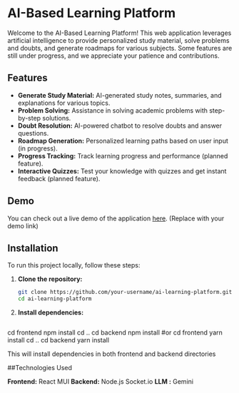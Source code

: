 # AI-Based Learning Platform

Welcome to the AI-Based Learning Platform! This web application leverages artificial intelligence to provide personalized study material, solve problems and doubts, and generate roadmaps for various subjects. Some features are still under progress, and we appreciate your patience and contributions.

## Features

- **Generate Study Material:** AI-generated study notes, summaries, and explanations for various topics.
- **Problem Solving:** Assistance in solving academic problems with step-by-step solutions.
- **Doubt Resolution:** AI-powered chatbot to resolve doubts and answer questions.
- **Roadmap Generation:** Personalized learning paths based on user input (in progress).
- **Progress Tracking:** Track learning progress and performance (planned feature).
- **Interactive Quizzes:** Test your knowledge with quizzes and get instant feedback (planned feature).

## Demo

You can check out a live demo of the application [here](#). (Replace with your demo link)

## Installation

To run this project locally, follow these steps:

1. **Clone the repository:**
   ```bash
   git clone https://github.com/your-username/ai-learning-platform.git
   cd ai-learning-platform

2. **Install dependencies:**
    ```bash
  cd frontend
  npm install
  cd ..
  cd backend
  npm install
  #or
  cd frontend
  yarn install
  cd ..
  cd backend
  yarn install

  This will install dependencies in both frontend and backend directories

##Technologies Used

**Frontend:**
React
MUI
**Backend:**
Node.js
Socket.io
**LLM :** 
Gemini

   

